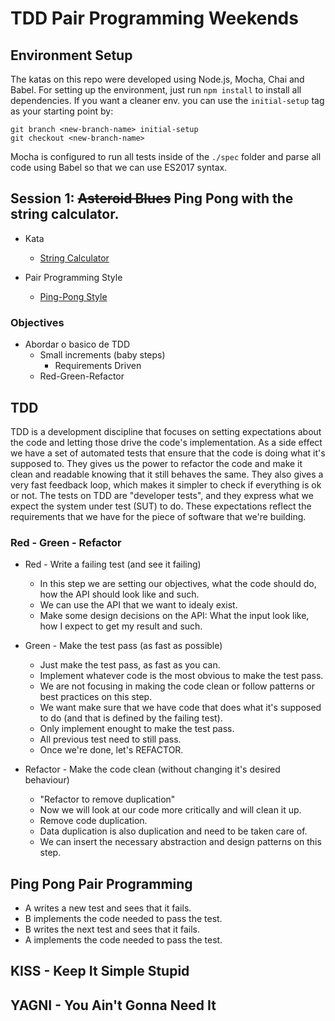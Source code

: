 # TDD Pair Programming Weekends

## Environment Setup
The katas on this repo were developed using Node.js, Mocha, Chai and Babel.
For setting up the environment, just run `npm install` to install all dependencies.
If you want a cleaner env. you can use the `initial-setup` tag as your starting point by:
```
git branch <new-branch-name> initial-setup
git checkout <new-branch-name>
```

Mocha is configured to run all tests inside of the `./spec` folder and parse all code using Babel so that we can use ES2017 syntax.

## Session 1: ~~Asteroid Blues~~ Ping Pong with the string calculator.
- Kata
    + [String Calculator](https://osherove.com/tdd-kata-1)

- Pair Programming Style
    + [Ping-Pong Style](http://wiki.c2.com/?PairProgrammingPingPongPattern)

### Objectives
- Abordar o basico de TDD
    + Small increments (baby steps)
        * Requirements Driven
    + Red-Green-Refactor

## TDD
TDD is a development discipline that focuses on setting expectations about the code and letting those drive the code's implementation. As a side effect we have a set of automated tests that ensure that the code is doing what it's supposed to. They gives us the power to refactor the code and make it clean and readable knowing that it still behaves the same. They also gives a very fast feedback loop, which makes it simpler to check if everything is ok or not.
The tests on TDD are "developer tests", and they express what we expect the system under test (SUT) to do. These expectations reflect the requirements that we have for the piece of software that we're building.


### Red - Green - Refactor
- Red - Write a failing test (and see it failing)
    + In this step we are setting our objectives, what the code should do, how the API should look like and such.
    + We can use the API that we want to idealy exist.
    + Make some design decisions on the API: What the input look like, how I expect to get my result and such.

- Green - Make the test pass (as fast as possible)
    + Just make the test pass, as fast as you can.
    + Implement whatever code is the most obvious to make the test pass.
    + We are not focusing in making the code clean or follow patterns or best practices on this step.
    + We want make sure that we have code that does what it's supposed to do (and that is defined by the failing test).
    + Only implement enought to make the test pass.
    + All previous test need to still pass.
    + Once we're done, let's REFACTOR.

- Refactor - Make the code clean (without changing it's desired behaviour)
    + "Refactor to remove duplication"
    + Now we will look at our code more critically and will clean it up.
    + Remove code duplication.
    + Data duplication is also duplication and need to be taken care of.
    + We can insert the necessary abstraction and design patterns on this step.

## Ping Pong Pair Programming

- A writes a new test and sees that it fails.
- B implements the code needed to pass the test.
- B writes the next test and sees that it fails.
- A implements the code needed to pass the test. 

## KISS - Keep It Simple Stupid

## YAGNI - You Ain't Gonna Need It